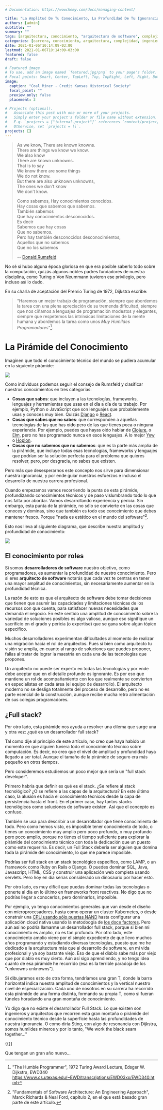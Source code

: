 ```yaml
---
# Documentation: https://wowchemy.com/docs/managing-content/

title: "La Amplitud De Tu Conocimiento, La Profundidad De Tu Ignorancia"
authors: [admin]
subtitle: ""
summary: ""
tags: [arquitectura, conocimiento, "arquitectura de software", complejidad, "ingeniería de software", programación]
categories: [carrera, conocimiento, arquitectura, complejidad, ingeniería]
date: 2021-01-06T10:14:09-03:00
lastmod: 2021-01-06T10:14:09-03:00
featured: false
draft: false

# Featured image
# To use, add an image named `featured.jpg/png` to your page's folder.
# Focal points: Smart, Center, TopLeft, Top, TopRight, Left, Right, BottomLeft, Bottom, BottomRight.
image:
  caption: "Coal Miner - Credit Kansas Historical Society"
  focal_point: ""
  preview_only: false
  placement: 3

# Projects (optional).
#   Associate this post with one or more of your projects.
#   Simply enter your project's folder or file name without extension.
#   E.g. `projects = ["internal-project"]` references `content/project/deep-learning/index.md`.
#   Otherwise, set `projects = []`.
projects: []
---
```


> As we know, There are known knowns.\
> There are things we know we know.\
> We also know\
> There are known unknowns.\
> That is to say\
> We know there are some things\
> We do not know.\
> But there are also unknown unknowns,\
> The ones we don\'t know\
> We don\'t know.
>
> Como sabemos, Hay conocimientos conocidos.\
> Hay cosas que sabemos que sabemos.\
> También sabemos\
> Que hay conocimientos desconocidos.\
> Es decir\
> Sabemos que hay cosas\
> Que no sabemos.\
> Pero hay también desconocidos desconocimientos,\
> Aquellos que no sabemos\
> Que no los sabemos
>
> -- [Donald Rumsfeld](http://www.slate.com/id/2081042/)

No sé si hubo alguna época gloriosa en que era posible saberlo todo sobre la computación, quizás algunos nobles padres fundadores de nuestra disciplina, como Turing o Von Neummann tuvieron ese privilegio, pero incluso así lo dudo.

En su charla de aceptación del Premio Turing de 1972, Dijkstra escribe:

> "Haremos un mejor trabajo de programación, siempre que abordemos la tarea con una plena apreciación de su tremenda dificultad, siempre que nos ciñamos a lenguajes de programación modestos y elegantes, siempre que respetemos las intrínsicas limitaciones de la mente humana y abordemos la tarea como unos *Muy Humildes Programadores*"[^1].

# La Pirámide del Conocimiento

Imaginen que todo el conocimiento técnico del mundo se pudiera acumular en la siguiente pirámide:

![](piramide1.png)

Como individuos podemos seguir el consejo de Rumsfeld y clasificar nuestros conocimientos en tres categorías:

- **Cosas que sabes**: que incluyen a las tecnologías, frameworks, lenguajes y herramientas que usas en el día a día de tu trabajo. Por ejemplo, Python o JavaScript que son lenguajes que probablemente usas y conoces muy bien. Quizás [Django](https://www.djangoproject.com) o [React](https://reactjs.org).
- **Cosas que sabes que no sabes**: que corresponden a aquellas tecnologías de las que has oido pero de las que tienes poca o ninguna experiencia. Por ejemplo, puedes que hayas oido hablar de [Clojure](https://clojure.org), o [Elm](https://elm-lang.org), pero no has programado nunca en esos lenguajes. A lo mejor [Yew](https://yew.rs/docs/en/) o [Hoplon](https://hoplon.io).
- **Cosas que no sabemos que no sabemos**: que es la parte más amplia de la pirámide, que incluye todas esas tecnologías, frameworks y lenguajes que podrían ser la solución perfecta para el problema que quieres resolver, pero, por desgracia, no sabes que existen.

Pero más que desesperarnos este concepto nos sirve para dimensionar nuestra ignorancia, y por ende guiar nuestros esfuerzos e incluso el desarrollo de nuestra carrera profesional.

Cuando empezamos vamos recorriendo la punta de esta pirámide, profundizando conocimientos técnicos y de paso vislumbrando todo lo que nos falta por abordar. Vamos desarrollando experiencia y pericia. Sin embargo, esta punta de la pirámide, no sólo se convierte en las cosas que conoces y dominas, sino que también es todo ese conocimiento que debes mantener fresco. Porque "nada es estático en el mundo del software"[^2].

Esto nos lleva al siguiente diagrama, que describe nuestra amplitud y profundidad de conocimiento:

![](piramide2.png)

## El conocimiento por roles

Si somos **desarrolladores de software** nuestro objetivo, como programadores, es aumentar la profundidad de nuestro conocimiento. Pero si eres **arquitecto de software** notarás que cada vez te centras en tener una mayor amplitud de conocimientos, sin necesariamente aumentar en la profundidad técnica.

La razón de esto es que el arquitecto de software debe tomar decisiones que tienen que asumir las capacidades y limitaciones técnicas de los recursos con que cuenta, para satisfacer nuevas necesidades que demanda el negocio. En este sentido una amplitud de conocimiento sobre la variedad de soluciones posibles es algo valioso, aunque eso signifique un sacrificio en el grado y pericia (o expertise) que se gana sobre algún tópico específico.

Muchos desarrolladores experimentan dificultades al momento de realizar una migración hacia el rol de arquitectos. Pues si bien como arquitecto tu visión se amplía, en cuanto al rango de soluciones que puedes proponer, fallas al tratar de lograr la maestría en cada una de las tecnologías que propones.

Un arquitecto no puede ser experto en todas las tecnologías y por ende debe aceptar que en el detalle profundo es ignorante. Es por eso que mantiene un rol de acompañamiento con los que realmente se convierten en especialistas en cada área (el equipo de desarrollo). El arquitecto moderno no se desliga totalmente del proceso de desarrollo, pero no es parte esencial de la construcción, aunque recibe mucha retro alimentación de sus colegas programadores.

## ¿Full stack?

Por otro lado, esta pirámide nos ayuda a resolver una dilema que surge una y otra vez: ¿qué es un desarrollador full stack?

Tal como dije al principio de este artículo, no creo que haya habido un momento en que alguien tuviera todo el conocimiento técnico sobre computación. Es decir, no creo que el nivel de amplitud y profundidad haya llegado a ser total. Aunque el tamaño de la pirámide de seguro era más pequeño en otros tiempos.

Pero consideremos estudiemos un poco mejor qué sería un "full stack developer".

Primero habría que definir es qué es el stack. ¿Se refiere al stack tecnológico? ¿O se refiere a las capas de la arquitectura? En este último caso, la alusión es hacia el conocimiento técnicos desde la capa de persistencia hasta el front. En el primer caso, hay tantos stacks tecnológicos como soluciones de software existen.
Así que el concepto es confuso.

También se usa para describir a un desarrollador que tiene conocimiento de todo.
Pero como hemos visto, es imposible tener conocimiento de todo, o tienes un conocimiento muy amplio pero poco profundo, o muy profundo pero poco amplio, porque no tienes el tiempo suficiente para explorar la pirámide del conocimiento técnico con toda la dedicación que un puesto como este requeriría.
Es decir, un Full Stack debería ser alguien que domina toda la pirámide del conocimiento, lo que me parece imposible.

Podrías ser full stack en un stack tecnológico específico, como LAMP, o un framework como Ruby on Rails o Django. O puedes dominar SQL, Java, Javascript, HTML, CSS y construir una aplicación web completa usando servlets. Pero hoy en día serías considerado un dinosaurio por hacer esto.

Por otro lado, es muy dificil que puedas dominar todas las tecnologías o ponerte al día en lo último en frameworks front reactivos. No digo que no podrías llegar a conocerlos, pero dominarlos, imposible.

Por ejemplo, yo tengo conocimientos generales que van desde el diseño con microprocesadores, hasta como operar un cluster Kubernetes, o desde construir una [CPU  usando sólo puertas NAND](https://www.programando.org/blog/2013/06/01/desafio-junio-codigo-de-maquina/) hasta configurar una aplicación cloud nativa usando la metodoogía de [los doce factores](https://12factor.net/). Pero aún así no podría llamarme un desarrollador full stack, porque si bien mi conocimiento es amplio, no es tan profundo. Por otro lado, este conocimiento amplio viene por el simple expediente de que llevo muchos años programando y estudiando diversas tecnologías, puesto que me he dedicado a la arquitectura más que al desarrollo de software, en mi vida profesional y ya soy bastante viejo. Eso de que el diablo sabe más por viejo que por diablo es muy cierto. Aún así sigo aprendiendo, y no tengo idea cuanto de esa pirámide he recorrido (esa es la terrible paradoja de los "unknowns unknowns").

Si dibujaramos esto de otra forma, tendríamos una gran T, donde la barra horizontal indica nuestra amplitud de conocimientos y la vertical nuestro nivel de especialización.
Cada uno de nosotros en su carrera ha recorrido esta pirámide de una forma distinta, formando su propia T, como si fueran túneles horadando una gran montaña de conocimiento.

Yo digo que no existe el desarrollador Full Stack. Lo que existen son ingenieros y arquitectos que recorren esta gran montaña o pirámide del conocimiento técnico desde la superficie hasta las profundidades de nuestra ignorancia. O como diría Sting, con algo de resonancia con Dijkstra, somos humildes mineros y por lo tanto, "We work the black seam together..."

{{<youtube s4CQJTGw72I>}}

Que tengan un gran año nuevo...

[^1]: "The Humble Programmer", 1972 Turing Award Lecture, Edsger W. Dijkstra, EWD340 <https://www.cs.utexas.edu/~EWD/transcriptions/EWD03xx/EWD340.html>
[^2]: "Fundamentals of Software Architecture: An Engineering Approach",  Marck Richards & Neal Ford, capítulo 2, en el que está basado gran parte de este artículo.
